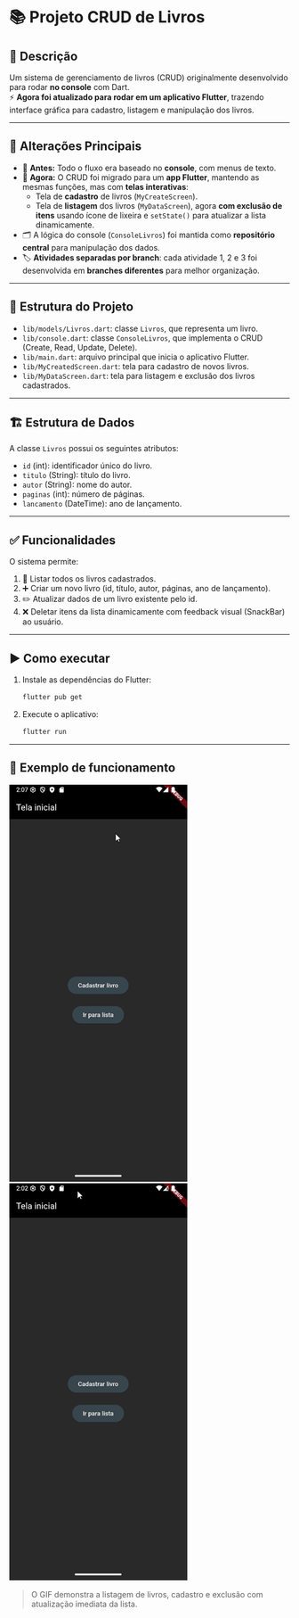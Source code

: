 # 📚 Projeto CRUD de Livros

## 📝 Descrição
Um sistema de gerenciamento de livros (CRUD) originalmente desenvolvido para rodar **no console** com Dart.  
⚡ **Agora foi atualizado para rodar em um aplicativo Flutter**, trazendo interface gráfica para cadastro, listagem e manipulação dos livros.

---

## 🚀 Alterações Principais
- 🔄 **Antes:** Todo o fluxo era baseado no **console**, com menus de texto.  
- 🎨 **Agora:** O CRUD foi migrado para um **app Flutter**, mantendo as mesmas funções, mas com **telas interativas**:
  - Tela de **cadastro** de livros (`MyCreateScreen`).
  - Tela de **listagem** dos livros (`MyDataScreen`), agora **com exclusão de itens** usando ícone de lixeira e `setState()` para atualizar a lista dinamicamente.
- 🗂 A lógica do console (`ConsoleLivros`) foi mantida como **repositório central** para manipulação dos dados.
- 🏷️ **Atividades separadas por branch**: cada atividade 1, 2 e 3 foi desenvolvida em **branches diferentes** para melhor organização.

---

## 📂 Estrutura do Projeto
- `lib/models/Livros.dart`: classe `Livros`, que representa um livro.
- `lib/console.dart`: classe `ConsoleLivros`, que implementa o CRUD (Create, Read, Update, Delete).
- `lib/main.dart`: arquivo principal que inicia o aplicativo Flutter.
- `lib/MyCreatedScreen.dart`: tela para cadastro de novos livros.
- `lib/MyDataScreen.dart`: tela para listagem e exclusão dos livros cadastrados.

---

## 🏗 Estrutura de Dados
A classe `Livros` possui os seguintes atributos:
- `id` (int): identificador único do livro.
- `titulo` (String): título do livro.
- `autor` (String): nome do autor.
- `paginas` (int): número de páginas.
- `lancamento` (DateTime): ano de lançamento.

---

## ✅ Funcionalidades
O sistema permite:
1. 📖 Listar todos os livros cadastrados.
2. ➕ Criar um novo livro (id, título, autor, páginas, ano de lançamento).
3. ✏️ Atualizar dados de um livro existente pelo id.
4. ❌ Deletar itens da lista dinamicamente com feedback visual (SnackBar) ao usuário.

---

## ▶️ Como executar
1. Instale as dependências do Flutter:
   ```bash
   flutter pub get
   ```
2. Execute o aplicativo:
   ```bash
   flutter run
   ```

---

## 📸 Exemplo de funcionamento

![gif_datela](./midia/atualizar.gif)
![gif_datela](./midia/atividade_3%20(1).gif)

> O GIF demonstra a listagem de livros, cadastro e exclusão com atualização imediata da lista.
